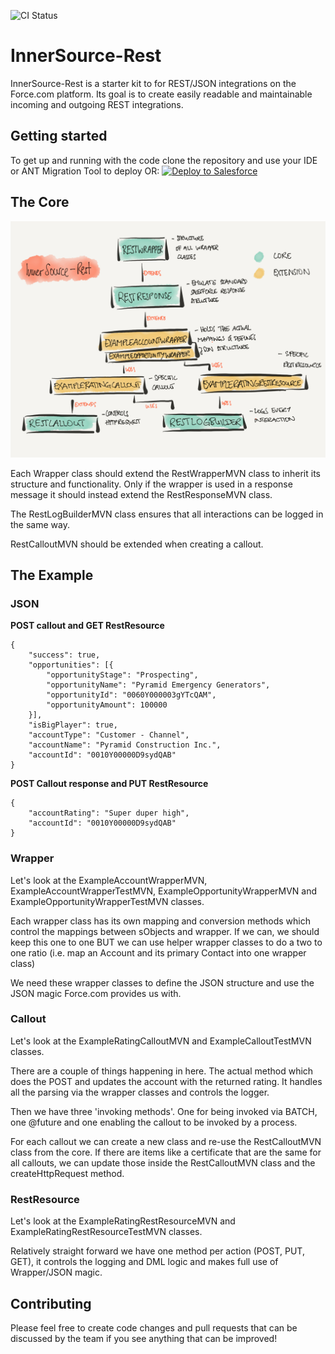 <img alt="CI Status"
     src="https://travis-ci.com/mavens/InnerSource-REST.svg?token=savYr8nqt2BUyQz53kAw&branch=master">

# InnerSource-Rest
InnerSource-Rest is a starter kit to for REST/JSON integrations on the Force.com platform. Its goal is to create easily readable and maintainable incoming and outgoing REST integrations.

## Getting started
To get up and running with the code clone the repository and use your IDE or ANT Migration Tool to deploy OR: <a href="https://githubsfdeploy.herokuapp.com?owner=mavens&repo=InnerSource-Rest">
  <img alt="Deploy to Salesforce"
       src="https://raw.githubusercontent.com/afawcett/githubsfdeploy/master/deploy.png">
</a>

## The Core
![Architecture](architecture.png)

Each Wrapper class should extend the RestWrapperMVN class to inherit its structure and functionality. Only if the wrapper is used in a response message it should instead extend the RestResponseMVN class.

The RestLogBuilderMVN class ensures that all interactions can be logged in the same way.

RestCalloutMVN should be extended when creating a callout.

## The Example
### JSON

**POST callout and GET RestResource**
```
{
	"success": true,
	"opportunities": [{
		"opportunityStage": "Prospecting",
		"opportunityName": "Pyramid Emergency Generators",
		"opportunityId": "0060Y000003gYTcQAM",
		"opportunityAmount": 100000
	}],
	"isBigPlayer": true,
	"accountType": "Customer - Channel",
	"accountName": "Pyramid Construction Inc.",
	"accountId": "0010Y00000D9sydQAB"
}
```

**POST Callout response and PUT RestResource**

```
{
	"accountRating": "Super duper high",
	"accountId": "0010Y00000D9sydQAB"
}
```

### Wrapper
Let's look at the ExampleAccountWrapperMVN, ExampleAccountWrapperTestMVN, ExampleOpportunityWrapperMVN and ExampleOpportunityWrapperTestMVN classes.

Each wrapper class has its own mapping and conversion methods which control the mappings between sObjects and wrapper. If we can, we should keep this one to one BUT we can use helper wrapper classes to do a two to one ratio (i.e. map an Account and its primary Contact into one wrapper class)

We need these wrapper classes to define the JSON structure and use the JSON magic Force.com provides us with.

### Callout
Let's look at the ExampleRatingCalloutMVN and ExampleCalloutTestMVN classes.

There are a couple of things happening in here. The actual method which does the POST and updates the account with the returned rating. It handles all the parsing via the wrapper classes and controls the logger.

Then we have three 'invoking methods'.
One for being invoked via BATCH, one @future and one enabling the callout to be invoked by a process.

For each callout we can create a new class and re-use the RestCalloutMVN class from the core. If there are items like a certificate that are the same for all callouts, we can update those inside the RestCalloutMVN class and the createHttpRequest method.

### RestResource
Let's look at the ExampleRatingRestResourceMVN and ExampleRatingRestResourceTestMVN classes.

Relatively straight forward we have one method per action (POST, PUT, GET), it controls the logging and DML logic and makes full use of Wrapper/JSON magic.

## Contributing
Please feel free to create code changes and pull requests that can be discussed by the team if you see anything that can be improved!
